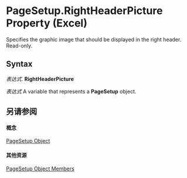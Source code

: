 
# PageSetup.RightHeaderPicture Property (Excel)

Specifies the graphic image that should be displayed in the right header. Read-only.


## Syntax

 _表达式_. **RightHeaderPicture**

 _表达式_ A variable that represents a **PageSetup** object.


## 另请参阅


#### 概念


[PageSetup Object](2fd22df9-5987-f723-04a9-9a3f2e84ac81.md)
#### 其他资源


[PageSetup Object Members](http://msdn.microsoft.com/library/feabe079-cb03-f560-6032-88f5585ec8a8%28Office.15%29.aspx)